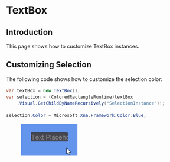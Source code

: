 # TextBox

## Introduction

This page shows how to customize TextBox instances.

## Customizing Selection

The following code shows how to customize the selection color:

```csharp
var textBox = new TextBox();
var selection = (ColoredRectangleRuntime)textBox
    .Visual.GetChildByNameRecursively("SelectionInstance")!;

selection.Color = Microsoft.Xna.Framework.Color.Blue;
```

<figure><img src="../../../../.gitbook/assets/14_23 00 56.gif" alt=""><figcaption></figcaption></figure>
